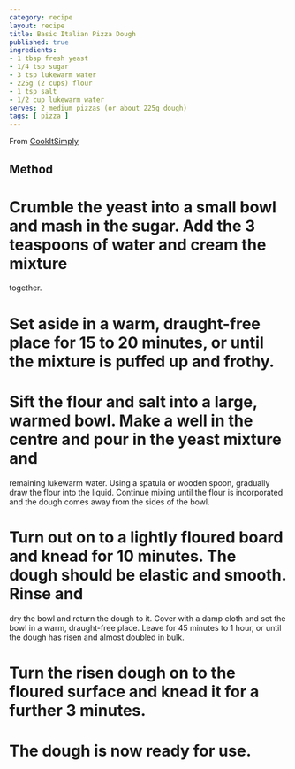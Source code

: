 ```yaml
---
category: recipe
layout: recipe
title: Basic Italian Pizza Dough
published: true
ingredients:
- 1 tbsp fresh yeast
- 1/4 tsp sugar
- 3 tsp lukewarm water
- 225g (2 cups) flour
- 1 tsp salt
- 1/2 cup lukewarm water
serves: 2 medium pizzas (or about 225g dough)
tags: [ pizza ]
---
```

From [CookItSimply](http://www.cookitsimply.com/recipe-0010-013446r.html)

## Method ##

# Crumble the yeast into a small bowl and mash in the sugar. Add the 3 teaspoons of water and cream the mixture
  together.
# Set aside in a warm, draught-free place for 15 to 20 minutes, or until the mixture is puffed up and frothy.
# Sift the flour and salt into a large, warmed bowl. Make a well in the centre and pour in the yeast mixture and
  remaining lukewarm water. Using a spatula or wooden spoon, gradually draw the flour into the liquid. Continue mixing
  until the flour is incorporated and the dough comes away from the sides of the bowl.
# Turn out on to a lightly floured board and knead for 10 minutes. The dough should be elastic and smooth. Rinse and
  dry the bowl and return the dough to it. Cover with a damp cloth and set the bowl in a warm, draught-free
  place. Leave for 45 minutes to 1 hour, or until the dough has risen and almost doubled in bulk.
# Turn the risen dough on to the floured surface and knead it for a further 3 minutes.
# The dough is now ready for use.
